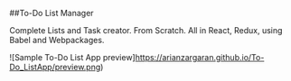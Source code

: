##To-Do List Manager

Complete Lists and Task creator. From Scratch. All in React, Redux, using Babel and Webpackages.

![Sample To-Do List App preview]https://arianzargaran.github.io/To-Do_ListApp/preview.png)